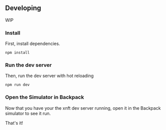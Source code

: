 

## Developing
WIP

### Install

First, install dependencies.

```
npm install
```

### Run the dev server

Then, run the dev server with hot reloading

```
npm run dev
```

### Open the Simulator in Backpack

Now that you have your the xnft dev server running, open it in the Backpack simulator to see it run.

That's it!
